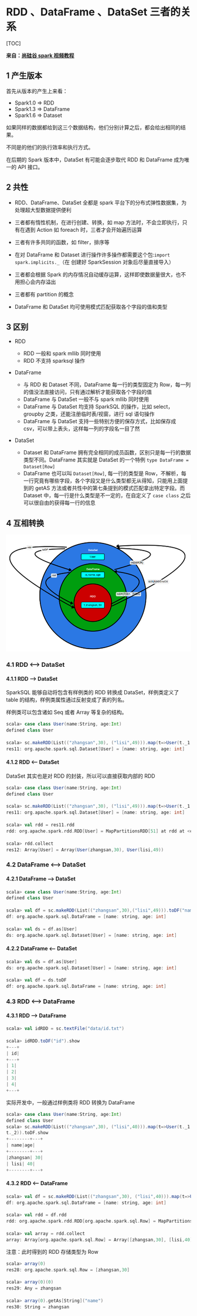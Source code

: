 # RDD 、DataFrame 、DataSet 三者的关系

[TOC]

**来自：[尚硅谷 spark 视频教程](https://www.bilibili.com/video/BV11A411L7CK?p=159)**

## 1 产生版本

首先从版本的产生上来看：

- Spark1.0 => RDD
- Spark1.3 => DataFrame
- Spark1.6 => Dataset

如果同样的数据都给到这三个数据结构，他们分别计算之后，都会给出相同的结果。

不同是的他们的执行效率和执行方式。

在后期的 Spark 版本中，DataSet 有可能会逐步取代 RDD 和 DataFrame 成为唯一的 API 接口。

## 2 共性

- RDD、DataFrame、DataSet 全都是 spark 平台下的分布式弹性数据集，为处理超大型数据提供便利

- 三者都有惰性机制，在进行创建、转换，如 map 方法时，不会立即执行，只有在遇到 Action 如 foreach 时，三者才会开始遍历运算

- 三者有许多共同的函数，如 filter，排序等

- 在对 DataFrame 和 Dataset 进行操作许多操作都需要这个包:`import spark.implicits._`（在
创建好 SparkSession 对象后尽量直接导入）

- 三者都会根据 Spark 的内存情况自动缓存运算，这样即使数据量很大，也不用担心会内存溢出

- 三者都有 partition 的概念

- DataFrame 和 DataSet 均可使用模式匹配获取各个字段的值和类型

## 3 区别

- RDD
	- RDD 一般和 spark mllib 同时使用
	- RDD 不支持 sparksql 操作

- DataFrame
	- 与 RDD 和 Dataset 不同，DataFrame 每一行的类型固定为 Row，每一列的值没法直接访问，只有通过解析才能获取各个字段的值
	- DataFrame 与 DataSet 一般不与 spark mllib 同时使用
	- DataFrame 与 DataSet 均支持 SparkSQL 的操作，比如 select，groupby 之类，还能注册临时表/视窗，进行 sql 语句操作
	- DataFrame 与 DataSet 支持一些特别方便的保存方式，比如保存成 csv，可以带上表头，这样每一列的字段名一目了然

- DataSet
	- Dataset 和 DataFrame 拥有完全相同的成员函数，区别只是每一行的数据类型不同。DataFrame 其实就是 DataSet 的一个特例 `type DataFrame = Dataset[Row]`
	- DataFrame 也可以叫 `Dataset[Row]`, 每一行的类型是 Row，不解析，每一行究竟有哪些字段，各个字段又是什么类型都无从得知，只能用上面提到的 getAS 方法或者共性中的第七条提到的模式匹配拿出特定字段。而 Dataset 中，每一行是什么类型是不一定的，在自定义了 `case class` 之后可以很自由的获得每一行的信息
	
## 4 互相转换

![rdd-df-ds关系](./image/rdd-df-ds关系.png)

### 4.1 RDD <--> DataSet

#### 4.1.1 RDD --> DataSet

SparkSQL 能够自动将包含有样例类的 RDD 转换成 DataSet，样例类定义了 table 的结构，样例类属性通过反射变成了表的列名。

样例类可以包含诸如 Seq 或者 Array 等复杂的结构。

```scala
scala> case class User(name:String, age:Int)
defined class User

scala> sc.makeRDD(List(("zhangsan",30), ("lisi",49))).map(t=>User(t._1,t._2)).toDS
res11: org.apache.spark.sql.Dataset[User] = [name: string, age: int]
```

#### 4.1.2 RDD <-- DataSet

DataSet 其实也是对 RDD 的封装，所以可以直接获取内部的 RDD

```scala
scala> case class User(name:String, age:Int)
defined class User

scala> sc.makeRDD(List(("zhangsan",30), ("lisi",49))).map(t=>User(t._1,t._2)).toDS
res11: org.apache.spark.sql.Dataset[User] = [name: string, age: int]

scala> val rdd = res11.rdd
rdd: org.apache.spark.rdd.RDD[User] = MapPartitionsRDD[51] at rdd at <console>:25

scala> rdd.collect
res12: Array[User] = Array(User(zhangsan,30), User(lisi,49))
```

### 4.2 DataFrame <--> DataSet

#### 4.2.1  DataFrame --> DataSet

```scala
scala> case class User(name:String, age:Int)
defined class User

scala> val df = sc.makeRDD(List(("zhangsan",30),("lisi",49))).toDF("name","age")
df: org.apache.spark.sql.DataFrame = [name: string, age: int]

scala> val ds = df.as[User]
ds: org.apache.spark.sql.Dataset[User] = [name: string, age: int]
```

#### 4.2.2 DataFrame <-- DataSet

```scala
scala> val ds = df.as[User]
ds: org.apache.spark.sql.Dataset[User] = [name: string, age: int]

scala> val df = ds.toDF
df: org.apache.spark.sql.DataFrame = [name: string, age: int]
```

### 4.3 RDD <--> DataFrame

#### 4.3.1 RDD --> DataFrame

```scala
scala> val idRDD = sc.textFile("data/id.txt")

scala> idRDD.toDF("id").show
+---+
| id|
+---+
| 1|
| 2|
| 3|
| 4|
+---+
```

实际开发中，一般通过样例类将 RDD 转换为 DataFrame

```scala
scala> case class User(name:String, age:Int)
defined class User
scala> sc.makeRDD(List(("zhangsan",30), ("lisi",40))).map(t=>User(t._1,
t._2)).toDF.show
+--------+---+
| name|age|
+--------+---+
|zhangsan| 30|
| lisi| 40|
+--------+---+
```

#### 4.3.2 RDD <-- DataFrame

```scala
scala> val df = sc.makeRDD(List(("zhangsan",30), ("lisi",40))).map(t=>User(t._1,t._2)).toDF
df: org.apache.spark.sql.DataFrame = [name: string, age: int]

scala> val rdd = df.rdd
rdd: org.apache.spark.rdd.RDD[org.apache.spark.sql.Row] = MapPartitionsRDD[46] at rdd at <console>:25

scala> val array = rdd.collect
array: Array[org.apache.spark.sql.Row] = Array([zhangsan,30], [lisi,40])
```

注意：此时得到的 RDD 存储类型为 Row

```scala
scala> array(0)
res28: org.apache.spark.sql.Row = [zhangsan,30]

scala> array(0)(0)
res29: Any = zhangsan

scala> array(0).getAs[String]("name")
res30: String = zhangsan
```
